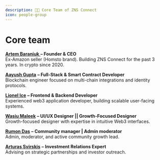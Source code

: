 ```yaml
---
description: 🧑‍🚀 Core Team of ZNS Connect
icon: people-group
---
```


# Core team

[**Artem Baraniuk** ](https://www.linkedin.com/in/ac3f/)**– Founder & CEO**\
Ex-Amazon seller (Homsto brand). Building ZNS Connect for the past 3 years. In crypto since 2020.

[**Aayush Gupta**](https://github.com/AayushCodes) **– Full-Stack & Smart Contract Developer** \
Blockchain engineer focused on multi-chain integrations and identity protocols.

[**Lionel Ice**](https://github.com/IceDev528) **– Frontend & Backend Developer**\
Experienced web3 application developer, building scalable user-facing systems.

[**Wasiu Maleek**](https://www.linkedin.com/in/wasiumaleek/)  **– UI/UX Designer || Growth-Focused Designer**\
Growth-focused designer with expertise in intuitive Web3 interfaces.

[**Rumon Das**](https://www.linkedin.com/in/rumon-das-16b554235/)   **– Community manager | Admin moderator** \
Admin, moderator, and active community growth lead.

[**Arturas Svirskis**](https://www.linkedin.com/in/arturassvirskis/)   **–** **Investment Relations Expert**\
Advising on strategic partnerships and investor outreach.
